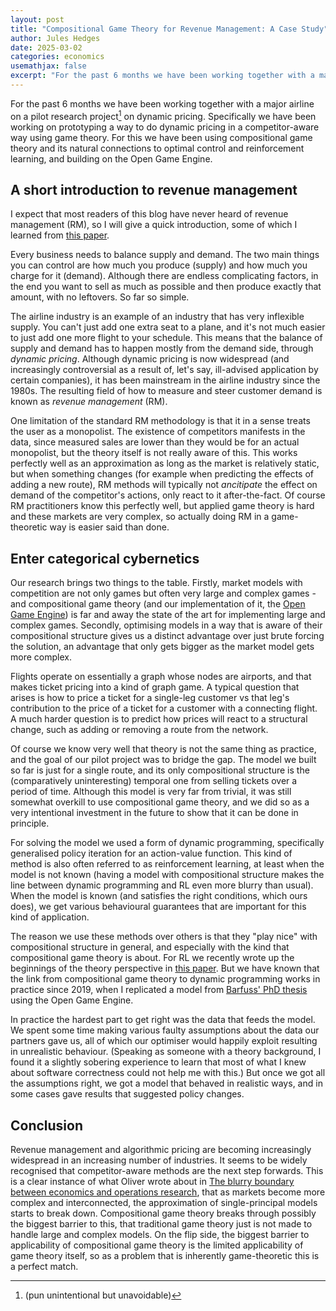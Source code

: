```yaml
---
layout: post
title: "Compositional Game Theory for Revenue Management: A Case Study"
author: Jules Hedges
date: 2025-03-02
categories: economics
usemathjax: false
excerpt: "For the past 6 months we have been working together with a major airline on a pilot research project on dynamic pricing. Specifically we have been working on prototyping a way to do dynamic pricing in a competitor-aware way using game theory. For this we have been using compositional game theory and its natural connections to optimal control and reinforcement learning, and building on the Open Game Engine."
---
```


For the past 6 months we have been working together with a major airline on a pilot research project[^1] on dynamic pricing. Specifically we have been working on prototyping a way to do dynamic pricing in a competitor-aware way using game theory. For this we have been using compositional game theory and its natural connections to optimal control and reinforcement learning, and building on the Open Game Engine.

[^1]: (pun unintentional but unavoidable)

## A short introduction to revenue management

I expect that most readers of this blog have never heard of revenue management (RM), so I will give a quick introduction, some of which I learned from [this paper](https://pubsonline.informs.org/doi/abs/10.1287/educ.1053.0019).

Every business needs to balance supply and demand. The two main things you can control are how much you produce (supply) and how much you charge for it (demand). Although there are endless complicating factors, in the end you want to sell as much as possible and then produce exactly that amount, with no leftovers. So far so simple.

The airline industry is an example of an industry that has very inflexible supply. You can't just add one extra seat to a plane, and it's not much easier to just add one more flight to your schedule. This means that the balance of supply and demand has to happen mostly from the demand side, through *dynamic pricing*. Although dynamic pricing is now widespread (and increasingly controversial as a result of, let's say, ill-advised application by certain companies), it has been mainstream in the airline industry since the 1980s. The resulting field of how to measure and steer customer demand is known as *revenue management* (RM).

One limitation of the standard RM methodology is that it in a sense treats the user as a monopolist. The existence of competitors manifests in the data, since measured sales are lower than they would be for an actual monopolist, but the theory itself is not really aware of this. This works perfectly well as an approximation as long as the market is relatively static, but when something changes (for example when predicting the effects of adding a new route), RM methods will typically not *ancitipate* the effect on demand of the competitor's actions, only react to it after-the-fact. Of course RM practitioners know this perfectly well, but applied game theory is hard and these markets are very complex, so actually doing RM in a game-theoretic way is easier said than done.

## Enter categorical cybernetics

Our research brings two things to the table. Firstly, market models with competition are not only games but often very large and complex games - and compositional game theory (and our implementation of it, the [Open Game Engine](https://github.com/CyberCat-Institute/open-game-engine)) is far and away the state of the art for implementing large and complex games. Secondly, optimising models in a way that is aware of their compositional structure gives us a distinct advantage over just brute forcing the solution, an advantage that only gets bigger as the market model gets more complex.

Flights operate on essentially a graph whose nodes are airports, and that makes ticket pricing into a kind of graph game. A typical question that arises is how to price a ticket for a single-leg customer vs that leg's contribution to the price of a ticket for a customer with a connecting flight. A much harder question is to predict how prices will react to a structural change, such as adding or removing a route from the network.

Of course we know very well that theory is not the same thing as practice, and the goal of our pilot project was to bridge the gap. The model we built so far is just for a single route, and its only compositional structure is the (comparatively uninteresting) temporal one from selling tickets over a period of time. Although this model is very far from trivial, it was still somewhat overkill to use compositional game theory, and we did so as a very intentional investment in the future to show that it can be done in principle.

For solving the model we used a form of dynamic programming, specifically generalised policy iteration for an action-value function. This kind of method is also often referred to as reinforcement learning, at least when the model is not known (having a model with compositional structure makes the line between dynamic programming and RL even more blurry than usual). When the model is known (and satisfies the right conditions, which ours does), we get various behavioural guarantees that are important for this kind of application.

The reason we use these methods over others is that they "play nice" with compositional structure in general, and especially with the kind that compositional game theory is about. For RL we recently wrote up the beginnings of the theory perspective in [this paper](https://arxiv.org/abs/2404.02688). But we have known that the link from compositional game theory to dynamic programming works in practice since 2019, when I replicated a model from [Barfuss' PhD thesis](https://edoc.hu-berlin.de/items/6c25f536-3c26-4fda-86db-0fe82bd896e9) using the Open Game Engine.

In practice the hardest part to get right was the data that feeds the model. We spent some time making various faulty assumptions about the data our partners gave us, all of which our optimiser would happily exploit resulting in unrealistic behaviour. (Speaking as someone with a theory background, I found it a slightly sobering experience to learn that most of what I knew about software correctness could not help me with this.) But once we got all the assumptions right, we got a model that behaved in realistic ways, and in some cases gave results that suggested policy changes.

## Conclusion

Revenue management and algorithmic pricing are becoming increasingly widespread in an increasing number of industries. It seems to be widely recognised that competitor-aware methods are the next step forwards. This is a clear instance of what Oliver wrote about in [The blurry boundary between economics and operations research](https://cybercat.institute/2024/05/17/economics-operations-research/), that as markets become more complex and interconnected, the approximation of single-principal models starts to break down. Compositional game theory breaks through possibly the biggest barrier to this, that traditional game theory just is not made to handle large and complex models. On the flip side, the biggest barrier to applicability of compositional game theory is the limited applicability of game theory itself, so as a problem that is inherently game-theoretic this is a perfect match.
